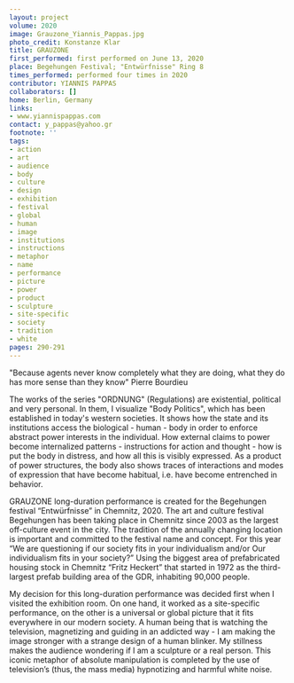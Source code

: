 ```yaml
---
layout: project
volume: 2020
image: Grauzone_Yiannis_Pappas.jpg
photo_credit: Konstanze Klar
title: GRAUZONE
first_performed: first performed on June 13, 2020
place: Begehungen Festival; "Entwürfnisse" Ring 8
times_performed: performed four times in 2020
contributor: YIANNIS PAPPAS
collaborators: []
home: Berlin, Germany
links:
- www.yiannispappas.com
contact: y_pappas@yahoo.gr
footnote: ''
tags:
- action
- art
- audience
- body
- culture
- design
- exhibition
- festival
- global
- human
- image
- institutions
- instructions
- metaphor
- name
- performance
- picture
- power
- product
- sculpture
- site-specific
- society
- tradition
- white
pages: 290-291
---
```


"Because agents never know completely what they are doing, what they do has more sense than they know" 
                                                                                                                         Pierre Bourdieu 


The works of the series "ORDNUNG" (Regulations) are existential, political and very personal. In them, I visualize "Body Politics", which has been established in today's western societies. It shows how the state and its institutions access the biological - human - body in order to enforce abstract power interests in the individual. How external claims to power become internalized patterns - instructions for action and thought - how is put the body in distress, and how all this is visibly expressed. 
As a product of power structures, the body also shows traces of interactions and modes of expression that have become habitual, i.e. have become entrenched in behavior.

GRAUZONE long-duration performance is created for the Begehungen festival “Entwürfnisse” in Chemnitz, 2020. The art and culture festival Begehungen has been taking place in Chemnitz since 2003 as the largest off-culture event in the city. The tradition of the annually changing location is important and committed to the festival name and concept. For this year “We are questioning if our society fits in your individualism and/or Our individualism fits in your society?” Using the biggest area of prefabricated housing stock in Chemnitz “Fritz Heckert” that started in 1972 as the third-largest prefab building area of the GDR, inhabiting 90,000 people. 

My decision for this long-duration performance was decided first when I visited the exhibition room. On one hand, it worked as a site-specific performance, on the other is a universal or global picture that it fits everywhere in our modern society. A human being that is watching the television, magnetizing and guiding in an addicted way - I am making the image stronger with a strange design of a human blinker. My stillness makes the audience wondering if I am a sculpture or a real person. 
This iconic metaphor of absolute manipulation is completed by the use of television’s (thus, the mass media) hypnotizing and harmful white noise.
